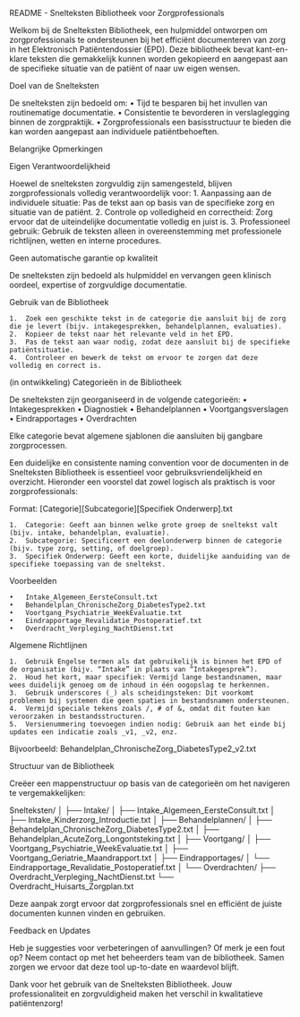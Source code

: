 README - Snelteksten Bibliotheek voor Zorgprofessionals

Welkom bij de Snelteksten Bibliotheek, een hulpmiddel ontworpen om zorgprofessionals te ondersteunen bij het efficiënt documenteren van zorg in het Elektronisch Patiëntendossier (EPD). Deze bibliotheek bevat kant-en-klare teksten die gemakkelijk kunnen worden gekopieerd en aangepast aan de specifieke situatie van de patiënt of naar uw eigen wensen.

Doel van de Snelteksten

De snelteksten zijn bedoeld om:
	•	Tijd te besparen bij het invullen van routinematige documentatie.
	•	Consistentie te bevorderen in verslaglegging binnen de zorgpraktijk.
	•	Zorgprofessionals een basisstructuur te bieden die kan worden aangepast aan individuele patiëntbehoeften.

Belangrijke Opmerkingen

Eigen Verantwoordelijkheid

Hoewel de snelteksten zorgvuldig zijn samengesteld, blijven zorgprofessionals volledig verantwoordelijk voor:
	1.	Aanpassing aan de individuele situatie: Pas de tekst aan op basis van de specifieke zorg en situatie van de patiënt.
	2.	Controle op volledigheid en correctheid: Zorg ervoor dat de uiteindelijke documentatie volledig en juist is.
	3.	Professioneel gebruik: Gebruik de teksten alleen in overeenstemming met professionele richtlijnen, wetten en interne procedures.

Geen automatische garantie op kwaliteit

De snelteksten zijn bedoeld als hulpmiddel en vervangen geen klinisch oordeel, expertise of zorgvuldige documentatie.

Gebruik van de Bibliotheek

	1.	Zoek een geschikte tekst in de categorie die aansluit bij de zorg die je levert (bijv. intakegesprekken, behandelplannen, evaluaties).
	2.	Kopieer de tekst naar het relevante veld in het EPD.
	3.	Pas de tekst aan waar nodig, zodat deze aansluit bij de specifieke patiëntsituatie.
	4.	Controleer en bewerk de tekst om ervoor te zorgen dat deze volledig en correct is.

(in ontwikkeling) Categorieën in de Bibliotheek

De snelteksten zijn georganiseerd in de volgende categorieën:
	•	Intakegesprekken
	•	Diagnostiek
	•	Behandelplannen
	•	Voortgangsverslagen
	•	Eindrapportages
	•	Overdrachten

Elke categorie bevat algemene sjablonen die aansluiten bij gangbare zorgprocessen.

 Een duidelijke en consistente naming convention voor de documenten in de Snelteksten Bibliotheek is essentieel voor gebruiksvriendelijkheid en overzicht. Hieronder een voorstel dat zowel logisch als praktisch is voor zorgprofessionals:

Format: [Categorie][Subcategorie][Specifiek Onderwerp].txt

	1.	Categorie: Geeft aan binnen welke grote groep de sneltekst valt (bijv. intake, behandelplan, evaluatie).
	2.	Subcategorie: Specificeert een deelonderwerp binnen de categorie (bijv. type zorg, setting, of doelgroep).
	3.	Specifiek Onderwerp: Geeft een korte, duidelijke aanduiding van de specifieke toepassing van de sneltekst.

Voorbeelden

	•	Intake_Algemeen_EersteConsult.txt
	•	Behandelplan_ChronischeZorg_DiabetesType2.txt
	•	Voortgang_Psychiatrie_WeekEvaluatie.txt
	•	Eindrapportage_Revalidatie_Postoperatief.txt
	•	Overdracht_Verpleging_NachtDienst.txt

Algemene Richtlijnen

	1.	Gebruik Engelse termen als dat gebruikelijk is binnen het EPD of de organisatie (bijv. “Intake” in plaats van “Intakegesprek”).
	2.	Houd het kort, maar specifiek: Vermijd lange bestandsnamen, maar wees duidelijk genoeg om de inhoud in één oogopslag te herkennen.
	3.	Gebruik underscores (_) als scheidingsteken: Dit voorkomt problemen bij systemen die geen spaties in bestandsnamen ondersteunen.
	4.	Vermijd speciale tekens zoals /, # of &, omdat dit fouten kan veroorzaken in bestandsstructuren.
	5.	Versienummering toevoegen indien nodig: Gebruik aan het einde bij updates een indicatie zoals _v1, _v2, enz.
Bijvoorbeeld: Behandelplan_ChronischeZorg_DiabetesType2_v2.txt

Structuur van de Bibliotheek

Creëer een mappenstructuur op basis van de categorieën om het navigeren te vergemakkelijken:

Snelteksten/
│
├── Intake/
│   ├── Intake_Algemeen_EersteConsult.txt
│   ├── Intake_Kinderzorg_Introductie.txt
│
├── Behandelplannen/
│   ├── Behandelplan_ChronischeZorg_DiabetesType2.txt
│   ├── Behandelplan_AcuteZorg_Longontsteking.txt
│
├── Voortgang/
│   ├── Voortgang_Psychiatrie_WeekEvaluatie.txt
│   ├── Voortgang_Geriatrie_Maandrapport.txt
│
├── Eindrapportages/
│   └── Eindrapportage_Revalidatie_Postoperatief.txt
│
└── Overdrachten/
    ├── Overdracht_Verpleging_NachtDienst.txt
    └── Overdracht_Huisarts_Zorgplan.txt

Deze aanpak zorgt ervoor dat zorgprofessionals snel en efficiënt de juiste documenten kunnen vinden en gebruiken.

Feedback en Updates

Heb je suggesties voor verbeteringen of aanvullingen? Of merk je een fout op? Neem contact op met het beheerders team van de bibliotheek. Samen zorgen we ervoor dat deze tool up-to-date en waardevol blijft.

Dank voor het gebruik van de Snelteksten Bibliotheek. Jouw professionaliteit en zorgvuldigheid maken het verschil in kwalitatieve patiëntenzorg!
